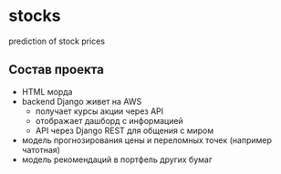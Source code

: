 # stocks
prediction of stock prices

## Состав проекта
- HTML морда
- backend Django живет на AWS
  - получает курсы акции через API
  - отображает дашборд с информацией
  - API через Django REST для общения с миром
- модель прогнозирования цены и переломных точек (например чатотная)
- модель рекомендаций в портфель других бумаг
